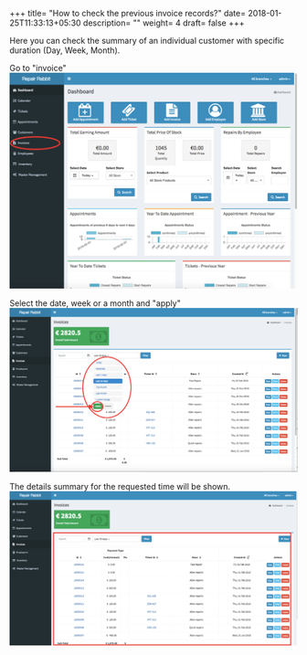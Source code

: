 +++
title= "How to check the previous invoice records?"
date= 2018-01-25T11:33:13+05:30
description= ""
weight= 4
draft= false
+++


Here you can check the summary of an individual customer with specific duration (Day, Week, Month).

Go to "invoice"
![How to check the previous invoice records?](/images/invoice/how_to_check_previous_invoice_records/go_to_invoice.png)


Select the date, week or a month and "apply"
![How to check the previous invoice records?](/images/invoice/how_to_check_previous_invoice_records/select_date_and_apply.png)

The details summary for the requested time will be shown.
![How to check the previous invoice records?](/images/invoice/how_to_check_previous_invoice_records/system_will_show_you_history.png)

